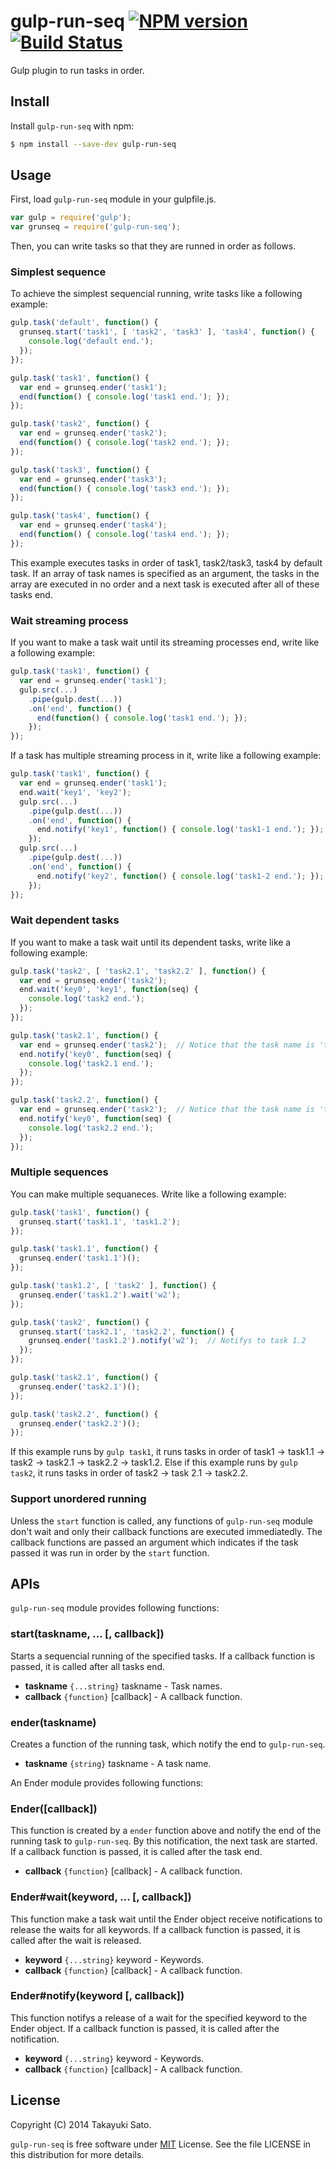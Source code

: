 # gulp-run-seq [![NPM version][npm-image]][npm-url] [![Build Status][travis-image]][travis-url]

Gulp plugin to run tasks in order.

## Install

Install `gulp-run-seq` with npm:

```bash
$ npm install --save-dev gulp-run-seq
```

## Usage

First, load `gulp-run-seq` module in your gulpfile.js.

```js
var gulp = require('gulp');
var grunseq = require('gulp-run-seq');
```

Then, you can write tasks so that they are runned in order as follows.

### Simplest sequence

To achieve the simplest sequencial running, write tasks like a following example:

```js
gulp.task('default', function() {
  grunseq.start('task1', [ 'task2', 'task3' ], 'task4', function() {
    console.log('default end.');
  });
});

gulp.task('task1', function() {
  var end = grunseq.ender('task1');
  end(function() { console.log('task1 end.'); });
});

gulp.task('task2', function() {
  var end = grunseq.ender('task2');
  end(function() { console.log('task2 end.'); });
});

gulp.task('task3', function() {
  var end = grunseq.ender('task3');
  end(function() { console.log('task3 end.'); });
});

gulp.task('task4', function() {
  var end = grunseq.ender('task4');
  end(function() { console.log('task4 end.'); });
});
```

This example executes tasks in order of task1, task2/task3, task4 by default task. If an array of task names is specified as an argument, the tasks in the array are executed in no order and a next task is executed after all of these tasks end.

### Wait streaming process

If you want to make a task wait until its streaming processes end, write like a following example:

```js
gulp.task('task1', function() {
  var end = grunseq.ender('task1');
  gulp.src(...)
    .pipe(gulp.dest(...))
    .on('end', function() {
      end(function() { console.log('task1 end.'); });
    });
});
```

If a task has multiple streaming process in it, write like a following example:

```js
gulp.task('task1', function() {
  var end = grunseq.ender('task1');
  end.wait('key1', 'key2');
  gulp.src(...)
    .pipe(gulp.dest(...))
    .on('end', function() {
      end.notify('key1', function() { console.log('task1-1 end.'); });
    });
  gulp.src(...)
    .pipe(gulp.dest(...))
    .on('end', function() {
      end.notify('key2', function() { console.log('task1-2 end.'); });
    });
});
```

### Wait dependent tasks

If you want to make a task wait until its dependent tasks, write like a following example:

```js
gulp.task('task2', [ 'task2.1', 'task2.2' ], function() {
  var end = grunseq.ender('task2');
  end.wait('key0', 'key1', function(seq) {
    console.log('task2 end.');
  });
});

gulp.task('task2.1', function() {
  var end = grunseq.ender('task2');  // Notice that the task name is 'task2'.
  end.notify('key0', function(seq) {
    console.log('task2.1 end.');
  });
});

gulp.task('task2.2', function() {
  var end = grunseq.ender('task2');  // Notice that the task name is 'task2'.
  end.notify('key0', function(seq) {
    console.log('task2.2 end.');
  });
});
```

### Multiple sequences

You can make multiple sequaneces. Write like a following example:

```js
gulp.task('task1', function() {
  grunseq.start('task1.1', 'task1.2');
});

gulp.task('task1.1', function() {
  grunseq.ender('task1.1')();
});

gulp.task('task1.2', [ 'task2' ], function() {
  grunseq.ender('task1.2').wait('w2');
});

gulp.task('task2', function() {
  grunseq.start('task2.1', 'task2.2', function() {
    grunseq.ender('task1.2').notify('w2');  // Notifys to task 1.2
  });
});

gulp.task('task2.1', function() {
  grunseq.ender('task2.1')();
});

gulp.task('task2.2', function() {
  grunseq.ender('task2.2')();
});

```

If this example runs by `gulp task1`, it runs tasks in order of task1 -> task1.1 -> task2 -> task2.1 -> task2.2 -> task1.2.
Else if this example runs by `gulp task2`, it runs tasks in order of task2 -> task 2.1 -> task2.2.

### Support unordered running

Unless the `start` function is called, any functions of `gulp-run-seq` module don't wait and only their callback functions are executed immediatedly. The callback functions are passed an argument which indicates if the task passed it was run in order by the `start` function.

## APIs

`gulp-run-seq` module provides following functions:

### start(taskname, ... [, callback])

Starts a sequencial running of the specified tasks.
If a callback function is passed, it is called after all tasks end.

- **taskname** `{...string}` taskname - Task names.
- **callback** `{function}` [callback] - A callback function.

### ender(taskname)

Creates a function of the running task, which notify the end to `gulp-run-seq`.

- **taskname** `{string}` taskname - A task name.

An Ender module provides following functions:

### Ender([callback])

This function is created by a `ender` function above and notify the end of the running task to `gulp-run-seq`.
By this notification, the next task are started.
If a callback function is passed, it is called after the task end.

- **callback** `{function}` [callback] - A callback function.

### Ender#wait(keyword, ... [, callback])

This function make a task wait until the Ender object receive notifications to release the waits for all keywords.
If a callback function is passed, it is called after the wait is released.

- **keyword** `{...string}` keyword - Keywords.
- **callback** `{function}` [callback] - A callback function.

### Ender#notify(keyword [, callback])

This function notifys a release of a wait for the specified keyword to the Ender object. 
If a callback function is passed, it is called after the notification.

- **keyword** `{...string}` keyword - Keywords.
- **callback** `{function}` [callback] - A callback function.

## License

Copyright (C) 2014 Takayuki Sato.

`gulp-run-seq` is free software under [MIT](http://opensource.org/licenses/MIT) License.
See the file LICENSE in this distribution for more details.


[npm-image]: http://img.shields.io/badge/npm-v1.0.1-blue.svg
[npm-url]: https://www.npmjs.org/package/gulp-run-seq
[travis-image]: https://travis-ci.org/sttk/gulp-run-seq.svg?branch=master
[travis-url]: https://travis-ci.org/sttk/gulp-run-seq


